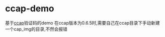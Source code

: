 # ccap-demo
基于[ccap](https://github.com/DoubleSpout/ccap)验证码的demo
在ccap版本为0.6.5时,需要自己在ccap目录下手动新建一个cap_img的目录,不然会报错
